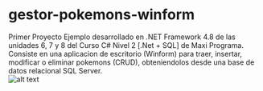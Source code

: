 # gestor-pokemons-winform
Primer Proyecto Ejemplo desarrollado en .NET Framework 4.8 de las unidades 6, 7 y 8 del Curso C# Nivel 2 [.Net + SQL] de Maxi Programa.  
Consiste en una aplicacion de escritorio (Winform) para traer, insertar, modificar o eliminar pokemons (CRUD), obteniendolos desde una base de datos relacional SQL Server.  
![alt text](https://github.com/GabrielMartC/primer-ejemplo-adodotnet/blob/main/winForm2.png?raw=true)

